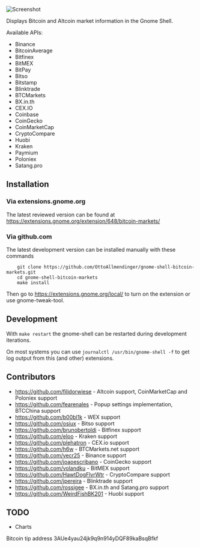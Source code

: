 ![Screenshot](https://github.com/OttoAllmendinger/gnome-shell-bitcoin-markets/blob/master/data/screenshot.png?raw=true)

Displays Bitcoin and Altcoin market information in the Gnome Shell.


Available APIs:

* Binance
* BitcoinAverage
* Bitfinex
* BitMEX
* BitPay
* Bitso
* Bitstamp
* Blinktrade
* BTCMarkets
* BX.in.th
* CEX.IO
* Coinbase
* CoinGecko
* CoinMarketCap
* CryptoCompare
* Huobi
* Kraken
* Paymium
* Poloniex
* Satang.pro


## Installation

### Via extensions.gnome.org

The latest reviewed version can be found at
https://extensions.gnome.org/extension/648/bitcoin-markets/

### Via github.com

The latest development version can be installed manually with these commands

        git clone https://github.com/OttoAllmendinger/gnome-shell-bitcoin-markets.git
        cd gnome-shell-bitcoin-markets
        make install

Then go to https://extensions.gnome.org/local/ to turn on the extension or use
gnome-tweak-tool.


## Development

With `make restart` the gnome-shell can be restarted during development iterations.

On most systems you can use `journalctl /usr/bin/gnome-shell -f` to get log output from this (and other) extensions.

## Contributors

* https://github.com/filidorwiese - Altcoin support, CoinMarketCap and Poloniex support
* https://github.com/fearenales - Popup settings implementation, BTCChina support
* https://github.com/b00bl1k - WEX support
* https://github.com/osiux - Bitso support
* https://github.com/brunobertoldi - Bitfinex support
* https://github.com/eloo - Kraken support
* https://github.com/plehatron - CEX.io support
* https://github.com/h6w - BTCMarkets.net support
* https://github.com/vecr25 - Binance support
* https://github.com/joaoescribano - CoinGecko support
* https://github.com/volandku - BitMEX support
* https://github.com/HawtDogFlvrWtr - CryptoCompare support
* https://github.com/jpereira - Blinktrade support
* https://github.com/rossigee - BX.in.th and Satang.pro support
* https://github.com/WeirdFishBK201 - Huobi support

## TODO

* Charts

Bitcoin tip address 3AUe4yau24jk9q9n914yDQF89kaBsqBfkf
